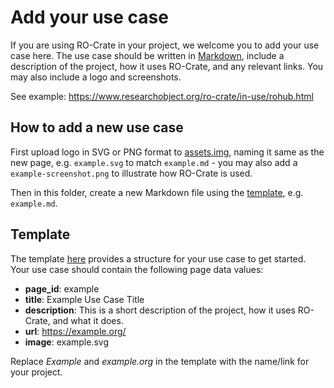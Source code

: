 # Add your use case

If you are using RO-Crate in your project, we welcome you to add your use case here. The use case should be written in [Markdown](https://www.markdownguide.org/),  include a description of the project, how it uses RO-Crate, and any relevant links. You may also include a logo and screenshots.

See example: <https://www.researchobject.org/ro-crate/in-use/rohub.html>

## How to add a new use case
First upload logo in SVG or PNG format to [assets.img](../assets/img), naming it same as the new page, e.g. `example.svg` to match `example.md` - you may also add a `example-screenshot.png` to illustrate how RO-Crate is used.

Then in this folder, create a new Markdown file using the [template](.template.md), e.g. `example.md`.

## Template
The template [here](.template.md) provides a structure for your use case to get started. Your use case should contain the following page data values:

- **page_id**: example
- **title**: Example Use Case Title
- **description**: This is a short description of the project, how it uses RO-Crate, and what it does.
- **url**: https://example.org/
- **image**: example.svg

Replace _Example_ and _example.org_ in the template with the name/link for your project.


